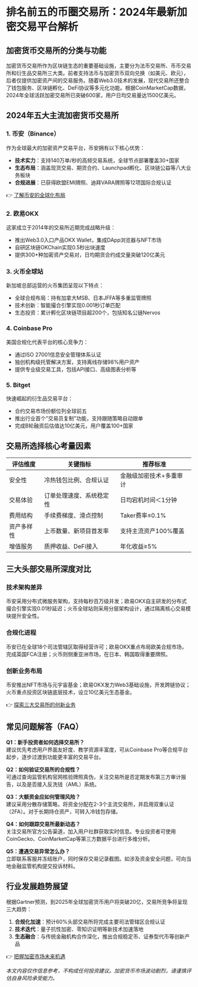 # 排名前五的币圈交易所：2024年最新加密交易平台解析

## 加密货币交易所的分类与功能
加密货币交易所作为区块链生态的重要基础设施，主要分为法币交易所、币币交易所和衍生品交易所三大类。前者支持法币与加密货币双向兑换（如美元、欧元），后者仅提供加密资产间的交易服务。随着Web3.0技术的发展，现代交易所还整合了钱包服务、区块链孵化、DeFi协议等多元化功能。根据CoinMarketCap数据，2024年全球活跃加密交易所已突破600家，用户日均交易量达1500亿美元。

## 2024年五大主流加密货币交易所

### 1. 币安（Binance）
作为全球最大的加密资产交易平台，币安拥有以下核心优势：
- **技术实力**：支持140万单/秒的高频交易系统，全球节点部署覆盖30+国家
- **生态布局**：涵盖现货交易、期货合约、Launchpad孵化、区块链公益等八大业务板块
- **合规进展**：已获得欧盟EMI牌照、迪拜VARA牌照等12项国际合规认证

👉 [了解币安的全球化布局](https://bit.ly/okx_welcome)

### 2. 欧易OKX
这家成立于2014年的交易所近期完成战略升级：
- 推出Web3.0入口产品OKX Wallet，集成DApp浏览器与NFT市场
- 自研区块链OKChain实现0.5秒出块速度
- 提供300+种加密资产交易对，日均期货合约成交量突破120亿美元

### 3. 火币全球站
新加坡总部运营的火币集团呈现以下特点：
- 全球合规布局：持有加拿大MSB、日本JFFA等多重监管牌照
- 技术创新：智能撮合引擎实现0.001秒订单匹配
- 生态投资：累计孵化区块链项目超200个，包括知名公链Nervos

### 4. Coinbase Pro
美国合规化代表平台的核心竞争力：
- 通过ISO 27001信息安全管理体系认证
- 独创机构级托管解决方案，支持离线存储98%用户资产
- 提供专业级交易工具，包括API接口、高级图表分析等

### 5. Bitget
快速崛起的衍生品交易平台：
- 合约交易市场份额位列全球前五
- 推出行业首个"交易员复制"功能，支持跟随策略自动跟单
- 完成B轮融资后估值达10亿美元，用户覆盖100+国家

## 交易所选择核心考量因素

| 评估维度       | 关键指标                     | 推荐标准                |
|----------------|------------------------------|-------------------------|
| 安全性         | 冷热钱包比例、合规认证       | 金融级加密技术+多重审计 |
| 交易体验       | 订单处理速度、系统稳定性     | 日均宕机时间＜1分钟     |
| 费用结构       | 手续费梯度、滑点控制         | Taker费率≤0.1%          |
| 资产多样性     | 上币数量、新项目首发率       | 支持主流资产100%覆盖    |
| 增值服务       | 质押收益、DeFi接入           | 年化收益≥5%             |

## 三大头部交易所深度对比

### 技术架构差异
币安采用分布式微服务架构，支持每秒百万级并发；欧易OKX自主研发的分布式撮合引擎实现0.01秒延迟；火币全球站则采用分层架构设计，通过隔离核心交易模块提升安全性。

### 合规化进程
币安已在全球18个司法管辖区取得经营许可；欧易OKX重点布局欧美合规市场，完成英国FCA注册；火币则侧重亚洲市场，在日本、韩国取得重要牌照。

### 创新业务布局
币安推出NFT市场与元宇宙基金；欧易OKX发力Web3基础设施，开发跨链协议；火币重点投资区块链底层技术，设立10亿美元生态基金。

👉 [探索三大交易所的创新业务](https://bit.ly/okx_welcome)

## 常见问题解答（FAQ）

**Q1：新手投资者如何选择交易所？**  
建议优先考虑用户界面友好度、教学资源丰富度，可从Coinbase Pro等合规平台起步，逐步过渡到功能更丰富的交易平台。

**Q2：如何验证交易所的合规性？**  
可通过查询监管机构官网核验牌照真伪，关注交易所是否定期发布第三方审计报告，以及是否接入反洗钱（AML）系统。

**Q3：大额资金应如何管理风险？**  
建议采用分散存储策略，将资金分配在2-3个主流交易所，并启用双重认证（2FA）。对于长期持仓资产，可转入冷钱包存储。

**Q4：如何跟踪交易所最新动态？**  
关注交易所官方公告渠道，加入用户社群获取实时信息。专业投资者可使用CoinGecko、CoinMarketCap等第三方数据平台进行多维分析。

**Q5：遭遇交易异常怎么办？**  
立即联系客服并冻结账户，同时保存交易记录截图。如涉及资金安全问题，可向当地金融监管机构提交投诉材料。

## 行业发展趋势展望
根据Gartner预测，到2025年全球加密货币用户将突破20亿，交易所竞争将呈现三大趋势：
1. **合规化加速**：预计60%头部交易所将完成主要司法管辖区合规认证
2. **技术迭代**：量子抗性加密、零知识证明等新技术加速落地
3. **生态融合**：与传统金融机构合作深化，推出合规稳定币、证券型代币等创新产品

👉 [把握加密市场未来机遇](https://bit.ly/okx_welcome)

*本文内容仅作信息参考，不构成任何投资建议。加密货币市场波动剧烈，请谨慎评估自身风险承受能力。*